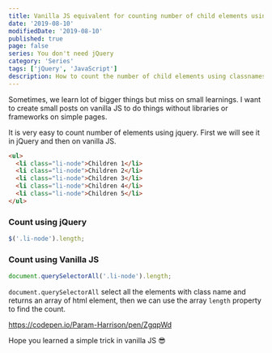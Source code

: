 ```yaml
---
title: Vanilla JS equivalent for counting number of child elements using className
date: '2019-08-10'
modifiedDate: '2019-08-10'
published: true
page: false
series: You don't need jQuery
category: 'Series'
tags: ['jQuery', 'JavaScript']
description: How to count the number of child elements using classnames in javascript. It is very easy with jQuery, but do you know how to do it in javascript, lets learn it today.
---
```


Sometimes, we learn lot of bigger things but miss on small learnings. I want to create small posts on vanilla JS to do things without libraries or frameworks on simple pages.

It is very easy to count number of elements using jquery. First we will see it in jQuery and then on vanilla JS.

```html
<ul>
  <li class="li-node">Children 1</li>
  <li class="li-node">Children 2</li>
  <li class="li-node">Children 3</li>
  <li class="li-node">Children 4</li>
  <li class="li-node">Children 5</li>
</ul>
```

### Count using jQuery

```javascript
$('.li-node').length;
```

### Count using Vanilla JS

```javascript
document.querySelectorAll('.li-node').length;
```

`document.querySelectorAll` select all the elements with class name and returns an array of html element, then we can use the array `length` property to find the count.

https://codepen.io/Param-Harrison/pen/ZgqpWd

Hope you learned a simple trick in vanilla JS 😎
